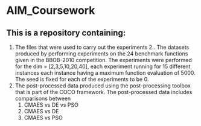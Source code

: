 # AIM_Coursework
## This is a repository containing:
1. The files that were used to carry out the experiments
2.. The datasets produced by performing experiments on the 24 benchmark functions given in the BBOB-2010 competition.
The experiments were performed for the dim = [2,3,5,10,20,40], each experiment running for 15 different instances each instance having a maximum function evaluation of 5000. The seed is fixed for each of the experiments to be 0.
3. The post-processed data produced using the post-processing toolbox that is part of the COCO framework. The post-processed data includes comparisons between
	1. CMAES vs DE vs PSO
	2. CMAES vs DE
	3. CMAES vs PSO

